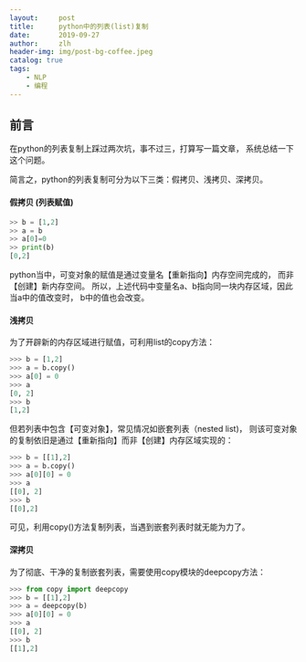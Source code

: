 ```yaml
---
layout:     post
title:      python中的列表(list)复制
date:       2019-09-27
author:     zlh
header-img: img/post-bg-coffee.jpeg
catalog: true
tags:
    - NLP
    - 编程
---
```


## 前言
在python的列表复制上踩过两次坑，事不过三，打算写一篇文章，
系统总结一下这个问题。

简言之，python的列表复制可分为以下三类：假拷贝、浅拷贝、深拷贝。


#### 假拷贝 (列表赋值)
```python
>> b = [1,2]
>> a = b
>> a[0]=0
>> print(b)
[0,2]

```
python当中，可变对象的赋值是通过变量名【重新指向】内存空间完成的，
而非【创建】新内存空间。
所以，上述代码中变量名a、b指向同一块内存区域，因此当a中的值改变时，
b中的值也会改变。

#### 浅拷贝
为了开辟新的内存区域进行赋值，可利用list的copy方法：
``` python
>>> b = [1,2]
>>> a = b.copy()
>>> a[0] = 0
>>> a
[0, 2]
>>> b
[1,2]
```
但若列表中包含【可变对象】，常见情况如嵌套列表（nested list)，
则该可变对象的复制依旧是通过【重新指向】而非【创建】内存区域实现的：
``` python
>>> b = [[1],2]
>>> a = b.copy()
>>> a[0][0] = 0
>>> a
[[0], 2]
>>> b
[[0],2]
```
可见，利用copy()方法复制列表，当遇到嵌套列表时就无能为力了。


#### 深拷贝

为了彻底、干净的复制嵌套列表，需要使用copy模块的deepcopy方法：
``` python
>>> from copy import deepcopy
>>> b = [[1],2]
>>> a = deepcopy(b)
>>> a[0][0] = 0
>>> a
[[0], 2]
>>> b
[[1],2]
```

